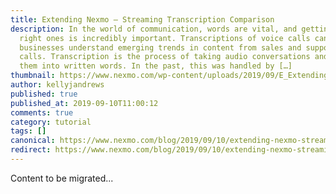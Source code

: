 ```yaml
---
title: Extending Nexmo – Streaming Transcription Comparison
description: In the world of communication, words are vital, and getting the
  right ones is incredibly important. Transcriptions of voice calls can help
  businesses understand emerging trends in content from sales and support phone
  calls. Transcription is the process of taking audio conversations and turning
  them into written words. In the past, this was handled by […]
thumbnail: https://www.nexmo.com/wp-content/uploads/2019/09/E_Extending-Nexmo_Steaming-Transcript_1200x600.jpg
author: kellyjandrews
published: true
published_at: 2019-09-10T11:00:12
comments: true
category: tutorial
tags: []
canonical: https://www.nexmo.com/blog/2019/09/10/extending-nexmo-streaming-transcription-dr
redirect: https://www.nexmo.com/blog/2019/09/10/extending-nexmo-streaming-transcription-dr
---
```

Content to be migrated...